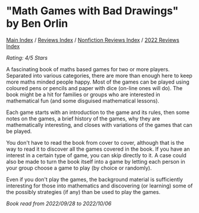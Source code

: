 # "Math Games with Bad Drawings" by Ben Orlin

[Main Index](../../../README.md) / [Reviews Index](../../README.md) / [Nonfiction Reviews Index](../README.md) / [2022 Reviews Index](README.md)

*Rating: 4/5 Stars*

A fascinating book of maths based games for two or more players. Separated into various categories, there are more than enough here to keep more maths minded people happy. Most of the games can be played using coloured pens or pencils and paper with dice (on-line ones will do). The book might be a hit for families or groups who are interested in mathematical fun (and some disguised mathematical lessons).

Each game starts with an introduction to the game and its rules, then some notes on the games, a brief history of the games, why they are mathematically interesting, and closes with variations of the games that can be played.

You don't have to read the book from cover to cover, although that is the way to read it to discover all the games covered in the book. If you have an interest in a certain type of game, you can skip directly to it. A case could also be made to turn the book itself into a game by letting each person in your group choose a game to play (by choice or randomly).

Even if you don't play the games, the background material is sufficiently interesting for those into mathematics and discovering (or learning) some of the possibly strategies (if any) than be used to play the games.

*Book read from 2022/09/28 to 2022/10/06*
